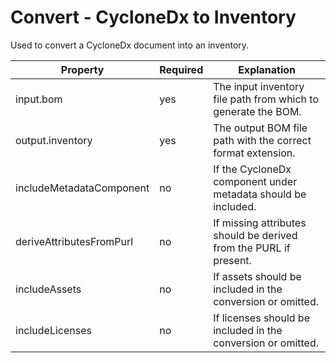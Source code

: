 # Convert - CycloneDx to Inventory

Used to convert a CycloneDx document into an inventory.

| Property                 | Required | Explanation                                                       |
|--------------------------|----------|-------------------------------------------------------------------|
| input.bom                | yes      | The input inventory file path from which to generate the BOM.     |
| output.inventory         | yes      | The output BOM file path with the correct format extension.       |
| includeMetadataComponent | no       | If the CycloneDx component under metadata should be included.     |
| deriveAttributesFromPurl | no       | If missing attributes should be derived from the PURL if present. |
| includeAssets            | no       | If assets should be included in the conversion or omitted.        |
| includeLicenses          | no       | If licenses should be included in the conversion or omitted.      |